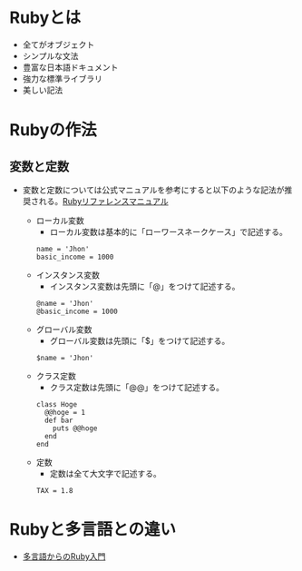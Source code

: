 # Rubyとは

- 全てがオブジェクト
- シンプルな文法
- 豊富な日本語ドキュメント
- 強力な標準ライブラリ
- 美しい記法

# Rubyの作法

## 変数と定数

- 変数と定数については公式マニュアルを参考にすると以下のような記法が推奨される。[Rubyリファレンスマニュアル](https://docs.ruby-lang.org/ja/latest/doc/spec=2fvariables.html)

  - ローカル変数
    - ローカル変数は基本的に「ローワースネークケース」で記述する。
    ```
    name = 'Jhon'
    basic_income = 1000
    ```
  - インスタンス変数
    - インスタンス変数は先頭に「@」をつけて記述する。
    ```
    @name = 'Jhon'
    @basic_income = 1000
    ```
  - グローバル変数
    - グローバル変数は先頭に「$」をつけて記述する。
    ```
    $name = 'Jhon'
    ``` 
  - クラス定数
    - クラス定数は先頭に「@@」をつけて記述する。
    ```
    class Hoge
      @@hoge = 1
      def bar
        puts @@hoge
      end
    end
    ```
  - 定数
    - 定数は全て大文字で記述する。
    ```
    TAX = 1.8
    ```


# Rubyと多言語との違い

- [多言語からのRuby入門](https://www.ruby-lang.org/ja/documentation/ruby-from-other-languages/)
